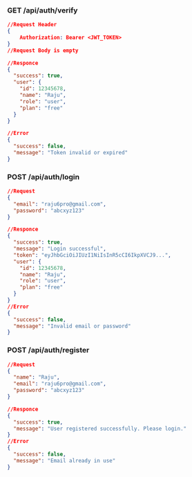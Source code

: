 
### **GET /api/auth/verify**

```json
//Request Header
{
	Authorization: Bearer <JWT_TOKEN>
}
//Request Body is empty
```

```json
//Responce
{
  "success": true,
  "user": {
    "id": 12345678,
    "name": "Raju",
    "role": "user",
    "plan": "free"
  }
}

//Error
{
  "success": false,
  "message": "Token invalid or expired"
}
```



### **POST /api/auth/login**

```json
//Request
{
  "email": "raju6pro@gmail.com",
  "password": "abcxyz123"
}
```

```json
//Responce
{
  "success": true,
  "message": "Login successful",
  "token": "eyJhbGciOiJIUzI1NiIsInR5cCI6IkpXVCJ9...",
  "user": {
    "id": 12345678,
    "name": "Raju",
    "role": "user",
    "plan": "free"
  }
}
//Error
{
  "success": false,
  "message": "Invalid email or password"
}
```


### **POST /api/auth/register**

```json
//Request
{
  "name": "Raju",
  "email": "raju6pro@gmail.com",
  "password": "abcxyz123"
}
```

```json
//Responce
{
  "success": true,
  "message": "User registered successfully. Please login."
}
//Error
{
  "success": false,
  "message": "Email already in use"
}
```

